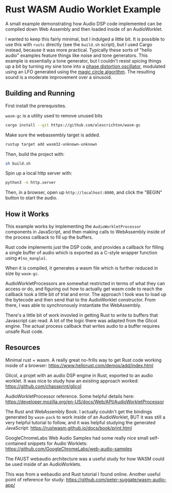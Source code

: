 # Rust WASM Audio Worklet Example
A small example demonstrating how Audio DSP code implemented
can be compiled down Web Assembly and then loaded inside of
an AudioWorklet.

I wanted to keep this fairly minimal, but I indulged a
little bit. It is possible to use this with `rustc` directly
(see the `build.sh` script), but I used Cargo instead,
because it was more practical. Typically these sorts of
"hello audio" examples feature things like noise and tone
generators. This example is essentially a tone generator, but
I couldn't resist spicing things up a bit by turning
my sine tone into a [phase distortion oscillator](https://en.wikipedia.org/wiki/Phase_distortion_synthesis), modulated using an LFO generated using
the [magic circle algorithm](https://ccrma.stanford.edu/~jos/pasp/Digital_Sinusoid_Generators.html). The resulting sound is a moderate improvement over a sinusoid.

## Building and Running

First install the prerequisites.

`wasm-gc` is a utility used to remove unused bits

```sh
cargo install --git https://github.com/alexcrichton/wasm-gc
```

Make sure the webassembly target is added.

```sh
rustup target add wasm32-unknown-unknown
```

Then, build the project with:

```sh
sh build.sh
```

Spin up a local http server with:

```sh
python3 -m http.server
```

Then, in a browser, open up `http://localhost:8000`, and
click the "BEGIN" button to start the audio.

## How it Works

This example works by implementing the
`AudioWorkletProcessor` components in JavaScript, and
then making calls to WebAssembly inside of the process
callback to fill up the buffers.

Rust code implements just the DSP code, and provides
a callback for filling a single buffer of audio which
is exported as a C-style wrapper function using `#[no_mangle]`.

When it is compiled, it generates a wasm file which is further
reduced in size by `wasm-gc`.

AudioWorkletProcessors are somewhat restricted in terms of
what they can access or do, and figuring out how to actually
get wasm code to reach the callback took a little bit of trial
and error. The approach I took was to load up the bytecode
and then send that to the AudioWorklet constructor. From
there, I was able to synchronously instantiate the WebAssembly.

There's a little bit of work invovled in getting Rust to write
to buffers that Javascript can read. A lot of the logic there
was adapted from the Glicol engine. The actual process
callback that writes audio to a buffer requires unsafe Rust
code.

## Resources

Minimal rust + wasm. A really great no-frills way to get Rust
code working inside of a browser: https://www.hellorust.com/demos/add/index.html

Glicol, a projet with an audio DSP engine in Rust, exported
to an audio worklet. It was nice to study how an existing
approach worked: https://github.com/chaosprint/glicol

AudioWorkletProcessor reference. Some helpful details here:
https://developer.mozilla.org/en-US/docs/Web/API/AudioWorkletProcessor

The Rust and WebAssembly Book. I actually couldn't get the bindings 
generated by `wasm-pack` to work inside of an AudioWorklet,
BUT it was still a very helpful tutorial to follow, and it
was helpful studying the generated JavaScript:
https://rustwasm.github.io/docs/book/print.html

GoogleChromeLabs Web Audio Samples had some really nice
small self-contained snippets for Audio Worklets:
https://github.com/GoogleChromeLabs/web-audio-samples

The FAUST webaudio architecture was a useful study for how
WASM could be used inside of an AudioWorklets.

This was from a webaudio and Rust tutorial I found online.
Another useful point of reference for study:
https://github.com/peter-suggate/wasm-audio-app/
